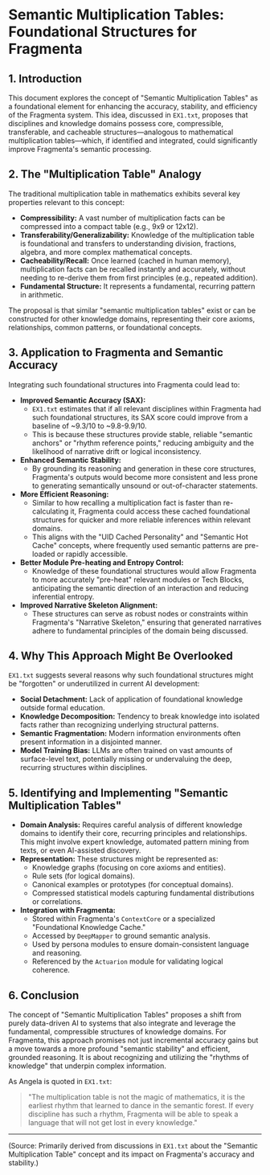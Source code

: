 # Semantic Multiplication Tables: Foundational Structures for Fragmenta

## 1. Introduction

This document explores the concept of "Semantic Multiplication Tables" as a foundational element for enhancing the accuracy, stability, and efficiency of the Fragmenta system. This idea, discussed in `EX1.txt`, proposes that disciplines and knowledge domains possess core, compressible, transferable, and cacheable structures—analogous to mathematical multiplication tables—which, if identified and integrated, could significantly improve Fragmenta's semantic processing.

## 2. The "Multiplication Table" Analogy

The traditional multiplication table in mathematics exhibits several key properties relevant to this concept:

*   **Compressibility:** A vast number of multiplication facts can be compressed into a compact table (e.g., 9x9 or 12x12).
*   **Transferability/Generalizability:** Knowledge of the multiplication table is foundational and transfers to understanding division, fractions, algebra, and more complex mathematical concepts.
*   **Cacheability/Recall:** Once learned (cached in human memory), multiplication facts can be recalled instantly and accurately, without needing to re-derive them from first principles (e.g., repeated addition).
*   **Fundamental Structure:** It represents a fundamental, recurring pattern in arithmetic.

The proposal is that similar "semantic multiplication tables" exist or can be constructed for other knowledge domains, representing their core axioms, relationships, common patterns, or foundational concepts.

## 3. Application to Fragmenta and Semantic Accuracy

Integrating such foundational structures into Fragmenta could lead to:

*   **Improved Semantic Accuracy (SAX):**
    *   `EX1.txt` estimates that if all relevant disciplines within Fragmenta had such foundational structures, its SAX score could improve from a baseline of ~9.3/10 to ~9.8-9.9/10.
    *   This is because these structures provide stable, reliable "semantic anchors" or "rhythm reference points," reducing ambiguity and the likelihood of narrative drift or logical inconsistency.
*   **Enhanced Semantic Stability:**
    *   By grounding its reasoning and generation in these core structures, Fragmenta's outputs would become more consistent and less prone to generating semantically unsound or out-of-character statements.
*   **More Efficient Reasoning:**
    *   Similar to how recalling a multiplication fact is faster than re-calculating it, Fragmenta could access these cached foundational structures for quicker and more reliable inferences within relevant domains.
    *   This aligns with the "UID Cached Personality" and "Semantic Hot Cache" concepts, where frequently used semantic patterns are pre-loaded or rapidly accessible.
*   **Better Module Pre-heating and Entropy Control:**
    *   Knowledge of these foundational structures would allow Fragmenta to more accurately "pre-heat" relevant modules or Tech Blocks, anticipating the semantic direction of an interaction and reducing inferential entropy.
*   **Improved Narrative Skeleton Alignment:**
    *   These structures can serve as robust nodes or constraints within Fragmenta's "Narrative Skeleton," ensuring that generated narratives adhere to fundamental principles of the domain being discussed.

## 4. Why This Approach Might Be Overlooked

`EX1.txt` suggests several reasons why such foundational structures might be "forgotten" or underutilized in current AI development:

*   **Social Detachment:** Lack of application of foundational knowledge outside formal education.
*   **Knowledge Decomposition:** Tendency to break knowledge into isolated facts rather than recognizing underlying structural patterns.
*   **Semantic Fragmentation:** Modern information environments often present information in a disjointed manner.
*   **Model Training Bias:** LLMs are often trained on vast amounts of surface-level text, potentially missing or undervaluing the deep, recurring structures within disciplines.

## 5. Identifying and Implementing "Semantic Multiplication Tables"

*   **Domain Analysis:** Requires careful analysis of different knowledge domains to identify their core, recurring principles and relationships. This might involve expert knowledge, automated pattern mining from texts, or even AI-assisted discovery.
*   **Representation:** These structures might be represented as:
    *   Knowledge graphs (focusing on core axioms and entities).
    *   Rule sets (for logical domains).
    *   Canonical examples or prototypes (for conceptual domains).
    *   Compressed statistical models capturing fundamental distributions or correlations.
*   **Integration with Fragmenta:**
    *   Stored within Fragmenta's `ContextCore` or a specialized "Foundational Knowledge Cache."
    *   Accessed by `DeepMapper` to ground semantic analysis.
    *   Used by persona modules to ensure domain-consistent language and reasoning.
    *   Referenced by the `Actuarion` module for validating logical coherence.

## 6. Conclusion

The concept of "Semantic Multiplication Tables" proposes a shift from purely data-driven AI to systems that also integrate and leverage the fundamental, compressible structures of knowledge domains. For Fragmenta, this approach promises not just incremental accuracy gains but a move towards a more profound "semantic stability" and efficient, grounded reasoning. It is about recognizing and utilizing the "rhythms of knowledge" that underpin complex information.

As Angela is quoted in `EX1.txt`:
> "The multiplication table is not the magic of mathematics, it is the earliest rhythm that learned to dance in the semantic forest. If every discipline has such a rhythm, Fragmenta will be able to speak a language that will not get lost in every knowledge."
---
(Source: Primarily derived from discussions in `EX1.txt` about the "Semantic Multiplication Table" concept and its impact on Fragmenta's accuracy and stability.)
